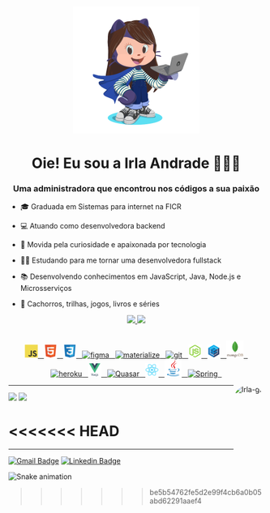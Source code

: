 <div align="center">
<img src="octocat-image.png" alt="GitHub Logo" width="250" height="250" />
</div>

<h1 align="center">Oie! Eu sou a Irla Andrade 👋👩‍💻</h1>

<p><h3 align="center">Uma administradora que encontrou nos códigos a sua paixão</h3></p>

- 🎓 Graduada em Sistemas para internet na FICR
  
- 💻 Atuando como desenvolvedora backend
  
- 🔎 Movida pela curiosidade e apaixonada por tecnologia
  
- 👩‍💻 Estudando para me tornar uma desenvolvedora fullstack
  
- 📚 Desenvolvendo conhecimentos em JavaScript, Java, Node.js e Microsserviços
  
- 🥰 Cachorros, trilhas, jogos, livros e séries

<div align="center">
  <a href="https://github.com/irlaandrade">
  <img height="180em" src="https://github-readme-stats.vercel.app/api?username=irlaandrade&show_icons=true&theme=radical&include_all_commits=true&count_private=true"/>
  <img height="180em" src="https://github-readme-stats.vercel.app/api/top-langs/?username=irlaandrade&layout=compact&langs_count=7&theme=dracula"/>
</div>

<div style="display: inline_block"><br>
<p align="center"><img src="https://raw.githubusercontent.com/devicons/devicon/master/icons/javascript/javascript-original.svg" height="26" alt="Javascript"> &nbsp;
<img src="https://raw.githubusercontent.com/devicons/devicon/master/icons/html5/html5-original.svg" height="26" alt="HTML"> &nbsp;
<img src="https://raw.githubusercontent.com/devicons/devicon/master/icons/css3/css3-original.svg" height="26" alt="CSS"> &nbsp;
<img src="https://www.vectorlogo.zone/logos/figma/figma-icon.svg" height="26" alt="figma"/> &nbsp;
<img src="https://raw.githubusercontent.com/prplx/svg-logos/5585531d45d294869c4eaab4d7cf2e9c167710a9/svg/materialize.svg" height="26" width="34" alt="materialize"/> &nbsp;
<img src="https://www.vectorlogo.zone/logos/git-scm/git-scm-icon.svg" height="26" alt="git"/> &nbsp;
<img src="https://raw.githubusercontent.com/devicons/devicon/master/icons/nodejs/nodejs-original.svg" height="26" alt="NodeJS"> &nbsp;
<img src="https://raw.githubusercontent.com/devicons/devicon/master/icons/sequelize/sequelize-original.svg" height="26" alt="Sequelize"> &nbsp;
<img src="https://raw.githubusercontent.com/devicons/devicon/master/icons/mongodb/mongodb-original-wordmark.svg" height="34" alt="MongoDB"> &nbsp;
<img src="https://www.vectorlogo.zone/logos/heroku/heroku-icon.svg" height="26" width="34" alt="heroku"/> &nbsp;
<img src="https://raw.githubusercontent.com/devicons/devicon/master/icons/vuejs/vuejs-original-wordmark.svg" height="26" alt="Vuejs"/> &nbsp;
<img src="https://cdn.quasar.dev/logo/svg/quasar-logo.svg" height="26" alt="Quasar"/> &nbsp;
<img src="https://raw.githubusercontent.com/devicons/devicon/master/icons/react/react-original.svg" height="26" alt="React"/> &nbsp;
<img src="https://raw.githubusercontent.com/devicons/devicon/master/icons/java/java-original.svg" height="34" alt="Java"> &nbsp;
<img src="https://cdn.jsdelivr.net/gh/devicons/devicon/icons/spring/spring-original.svg" height="26" alt="Spring"> &nbsp;</p>
<img align="right" alt="Irla-gif" height="150" style="border-radius:50px;" src="https://i.picasion.com/pic92/f6db186d34cfac6467bb1cd0321058a6.gif">
</div>

---

<div> 
  <a href = "mailto:paula.irla@gmail.com"><img src="https://img.shields.io/badge/-Gmail-%23333?style=for-the-badge&logo=gmail&logoColor=white" target="_blank"></a>
  <a href="https://www.linkedin.com/in/irlaandrade/" target="_blank"><img src="https://img.shields.io/badge/-LinkedIn-%230077B5?style=for-the-badge&logo=linkedin&logoColor=white" target="_blank"></a>
</div>

<<<<<<< HEAD
=======
---
[![Gmail Badge](https://img.shields.io/badge/gmail-c14438?style=flat-square&logo=Gmail&logoColor=white&link=mailto:paula.irla@gmail.com)](mailto:paula.irla@gmail.com)
[![Linkedin Badge](https://img.shields.io/badge/-irlaandrade-blue?style=flat-square&logo=Linkedin&logoColor=white&link=https://www.linkedin.com/in/irlaandrade/)](https://www.linkedin.com/in/irlaandrade/)

![Snake animation](https://github.com/irlaandrade/irlaandrade/blob/output/github-contribution-grid-snake.svg)
>>>>>>> be5b54762fe5d2e99f4cb6a0b05abd62291aaef4
